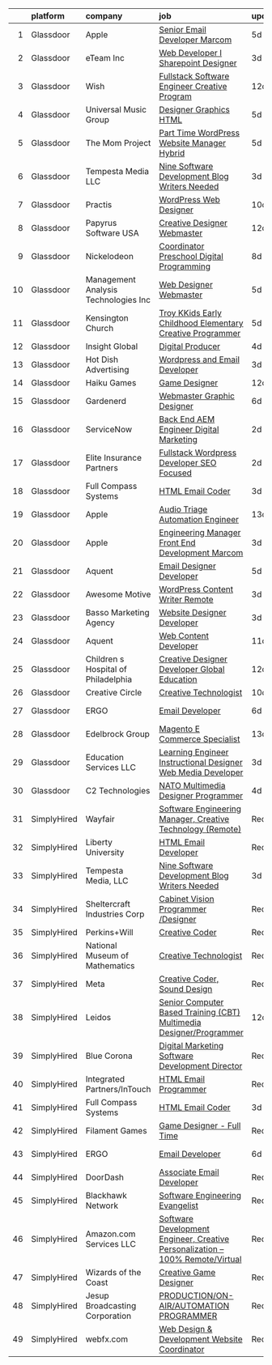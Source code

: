 

|    | platform    | company                              | job                                                                                                                                                                                                                                                                                                                                                                                                                                                                                                                                                                                                                                                                                                                                                                                                                                                                                                                                                                                                                                                                                                                                                                                                                                                                                                                                                    | update_time   | location          |
|---:|:------------|:-------------------------------------|:-------------------------------------------------------------------------------------------------------------------------------------------------------------------------------------------------------------------------------------------------------------------------------------------------------------------------------------------------------------------------------------------------------------------------------------------------------------------------------------------------------------------------------------------------------------------------------------------------------------------------------------------------------------------------------------------------------------------------------------------------------------------------------------------------------------------------------------------------------------------------------------------------------------------------------------------------------------------------------------------------------------------------------------------------------------------------------------------------------------------------------------------------------------------------------------------------------------------------------------------------------------------------------------------------------------------------------------------------------|:--------------|:------------------|
|  1 | Glassdoor   | Apple                                | [Senior Email Developer  Marcom](https://www.glassdoor.com/partner/jobListing.htm?pos=130&ao=1136043&s=58&guid=00000182a051c0d0b23f90901ceaec28&src=GD_JOB_AD&t=SR&vt=w&cs=1_41680e75&cb=1660547088912&jobListingId=1008063977596&jrtk=3-0-1gag53g7rjm4q801-1gag53g8ighrf800-7c011021e3120e70-)                                                                                                                                                                                                                                                                                                                                                                                                                                                                                                                                                                                                                                                                                                                                                                                                                                                                                                                                                                                                                                                        | 5d            | Cupertino, CA     |
|  2 | Glassdoor   | eTeam Inc                            | [Web Developer I  Sharepoint Designer](https://www.glassdoor.com/partner/jobListing.htm?pos=110&ao=1110586&s=58&guid=00000182a051c0d0b23f90901ceaec28&src=GD_JOB_AD&t=SR&vt=w&ea=1&cs=1_260b08f4&cb=1660547088910&jobListingId=1008066878548&cpc=AC285F3A3ECA6BB0&jrtk=3-0-1gag53g7rjm4q801-1gag53g8ighrf800-850d932022c0bcc9--6NYlbfkN0Dtmpfj98iB4C0jJJOWen3Era3IQfJzNZ4PFwBIKpo80E20bU78zJ3qEgsYTK5DSPzuclvV91SisNWEKTRqgjREJl8qL5FgOUjzi02qgR1gqdgVoYCVdoiSQWs_6sV0PbQu6hjJGDTziVQRi1HM42vBckjptE7aIC_lp1RQcBvCaDRqAl_A3ENu8PewGKQpueUrpBNZF0hJ3mRwYzxbEWyTFYmHWpHX53hhPbWBj1S74AAbDUXNtGZ1qtYFUBy6FccpSeBmdNpmXPoS4y_7WsosaSrPx1Yu_Fnm7iMUvKb-bg4NgxvJeOWWHAAaUJIRp8Fz6aV9fOQ5bBgMqABUB55kweiQlQtr3i9RM6RkTqzW8Pa-UQ85i81Eu3gX4oQlZOlXHtSmaBIqyX9hUgUJ3OnSWBQmZXkVsuFcIveQb8fXBIj3olA5GWG2X2I2BeHKRWpxLRftzd1Vn3gUjoR68WbiDDYPhMcb37yuqH5ebZ4I_eu6-7sf_eGALC2PS6UAijksF-A6phYRdphcCdrW9Tal)                                                                                                                                                                                                                                                                                                                                                                                                                                                        | 3d            | Hartford, CT      |
|  3 | Glassdoor   | Wish                                 | [Fullstack Software Engineer   Creative Program](https://www.glassdoor.com/partner/jobListing.htm?pos=121&ao=1136043&s=58&guid=00000182a051c0d0b23f90901ceaec28&src=GD_JOB_AD&t=SR&vt=w&ea=1&cs=1_c994e560&cb=1660547088911&jobListingId=1008049014158&jrtk=3-0-1gag53g7rjm4q801-1gag53g8ighrf800-8c4a176534223a50-)                                                                                                                                                                                                                                                                                                                                                                                                                                                                                                                                                                                                                                                                                                                                                                                                                                                                                                                                                                                                                                   | 12d           | San Francisco, CA |
|  4 | Glassdoor   | Universal Music Group                | [Designer  Graphics   HTML](https://www.glassdoor.com/partner/jobListing.htm?pos=128&ao=1136043&s=58&guid=00000182a051c0d0b23f90901ceaec28&src=GD_JOB_AD&t=SR&vt=w&cs=1_8548f4ad&cb=1660547088912&jobListingId=1008063537685&jrtk=3-0-1gag53g7rjm4q801-1gag53g8ighrf800-5bd67f65fa4856ab-)                                                                                                                                                                                                                                                                                                                                                                                                                                                                                                                                                                                                                                                                                                                                                                                                                                                                                                                                                                                                                                                             | 5d            | Santa Monica, CA  |
|  5 | Glassdoor   | The Mom Project                      | [Part Time WordPress Website Manager  Hybrid ](https://www.glassdoor.com/partner/jobListing.htm?pos=109&ao=1110586&s=58&guid=00000182a051c0d0b23f90901ceaec28&src=GD_JOB_AD&t=SR&vt=w&cs=1_b88a901a&cb=1660547088910&jobListingId=1008063735996&cpc=82B3195DA92CAF92&jrtk=3-0-1gag53g7rjm4q801-1gag53g8ighrf800-51526ddf96e05bc0--6NYlbfkN0BDp_epf89aHDQhKpPegNJQ_ldQpEFZQsM9OcONMGxWx6pU56EKHF58QjVdAUvn2gU2f5yzB9930gsr5Zr_xze-1fALJfcr5vluw9pBvd9gRwHbYBFcpw_bYZ-hFABK_akEAEhbg5zY0I8IHsog4-8nbFNe_EVeY-Q1xLHdvL48WHP-wpejyWF1a2zJQOHyWYLUvHuukxH77Qc2OhjNa0eR_x2Xl5_ZGzdepvR52y-eHK_8hxzjnTAZIhnAo281MG6sBACzNNHjrYLL1cOSoBA3fj9jq4bBSIwDZnfbvfpRgSCRBefhomhbsV2TgARjUy-_fkoZQEcGZlRUgnoEQdzgTItrQKX6Ms9srkmOIStKymB8NFXNl52HlSzM1owoERUyizmd3A_cjkoTbHYm5LtjoKXOUrbC3Mst7AwHLT2W8afFS1H0B5B9RHiKxQdDF4DmzP7LQQ1eGlqSfoas0pxVBInDDpQxI4LQ-wxi6yn8IURQjTpKVZWxzHhdxQ5Wap7ZQoFKZtqKviPPEj38cIX32ZyIYbOYq7ChMXNX1Y5ZZtsoJ8mbLOOaZKj2pfJsEyjmgXwOVzwvyQ%3D%3D)                                                                                                                                                                                                                                                                                                                                                                                         | 5d            | Dublin, OH        |
|  6 | Glassdoor   | Tempesta Media  LLC                  | [Nine Software Development Blog Writers Needed](https://www.glassdoor.com/partner/jobListing.htm?pos=113&ao=1136043&s=58&guid=00000182a051c0d0b23f90901ceaec28&src=GD_JOB_AD&t=SR&vt=w&ea=1&cs=1_d24aeb7d&cb=1660547088910&jobListingId=1008067178713&jrtk=3-0-1gag53g7rjm4q801-1gag53g8ighrf800-36d5ef8513ec303f-)                                                                                                                                                                                                                                                                                                                                                                                                                                                                                                                                                                                                                                                                                                                                                                                                                                                                                                                                                                                                                                    | 3d            | Remote            |
|  7 | Glassdoor   | Practis                              | [WordPress Web Designer](https://www.glassdoor.com/partner/jobListing.htm?pos=103&ao=1110586&s=58&guid=00000182a051c0d0b23f90901ceaec28&src=GD_JOB_AD&t=SR&vt=w&ea=1&cs=1_e6af62c7&cb=1660547088909&jobListingId=1008053236840&cpc=BCE4811A78D39AF3&jrtk=3-0-1gag53g7rjm4q801-1gag53g8ighrf800-4709916196b0808f--6NYlbfkN0CPEiJEzZq4I_K6S6Q9VC1QMfIsI0INZ1UYi7vjgDL48QRk5qILklQZyI_X4mMYNn4bS8bF4pxav5LPXvgsu5g7_R9o6wXu4IwXadgRs1jeeQ1nYIflNrybwF9-AhUDNDFtZA2IYsyjXupz4RPFN_xoSt0UQG2LLce7T_DEL3XRQVLVAEUQ6yKr2cGfwoE6HziBVi4cUKukFz0zsDybJ7UJBRNqAE3IKIROEJ7DIQZ3kDupaicJtMWEFqSUbO3lKsPDHiMcCa3-xaGHhwsJiDYUqRGmDS-HjVTuUQ_zUMacYu9NolUNEY1oGNwg8RJc6Lc9APEB28bl9fy4c7Xp3Pf8UIipCI5mQa_9bDIox5UHjXN3dJR4-aByvManajQH52jX4L5mxxKYT7wlX_5Raw89WR4v9sBmboSbqn9aDhKoeV18LB0768-mv9z584NhqCVag-PCPQVSBbPzLGC7DYJuYLdjx3QvP6quJAweohX6nJnWYASi8o9WikGXivFcDWg%3D)                                                                                                                                                                                                                                                                                                                                                                                                                                                                                        | 10d           | Charlotte, NC     |
|  8 | Glassdoor   | Papyrus Software USA                 | [Creative Designer Webmaster](https://www.glassdoor.com/partner/jobListing.htm?pos=120&ao=1136043&s=58&guid=00000182a051c0d0b23f90901ceaec28&src=GD_JOB_AD&t=SR&vt=w&ea=1&cs=1_19f8f186&cb=1660547088911&jobListingId=1008047058536&jrtk=3-0-1gag53g7rjm4q801-1gag53g8ighrf800-723340676e88d2e0-)                                                                                                                                                                                                                                                                                                                                                                                                                                                                                                                                                                                                                                                                                                                                                                                                                                                                                                                                                                                                                                                      | 12d           | Southlake, TX     |
|  9 | Glassdoor   | Nickelodeon                          | [Coordinator  Preschool Digital Programming](https://www.glassdoor.com/partner/jobListing.htm?pos=123&ao=1136043&s=58&guid=00000182a051c0d0b23f90901ceaec28&src=GD_JOB_AD&t=SR&vt=w&cs=1_4fb97205&cb=1660547088911&jobListingId=1008057416711&jrtk=3-0-1gag53g7rjm4q801-1gag53g8ighrf800-7a84e58ed520c681-)                                                                                                                                                                                                                                                                                                                                                                                                                                                                                                                                                                                                                                                                                                                                                                                                                                                                                                                                                                                                                                            | 8d            | New York, NY      |
| 10 | Glassdoor   | Management Analysis Technologies Inc | [Web Designer Webmaster](https://www.glassdoor.com/partner/jobListing.htm?pos=122&ao=1136043&s=58&guid=00000182a051c0d0b23f90901ceaec28&src=GD_JOB_AD&t=SR&vt=w&ea=1&cs=1_fd3e7229&cb=1660547088911&jobListingId=1008063093828&jrtk=3-0-1gag53g7rjm4q801-1gag53g8ighrf800-845e62468806739f-)                                                                                                                                                                                                                                                                                                                                                                                                                                                                                                                                                                                                                                                                                                                                                                                                                                                                                                                                                                                                                                                           | 5d            | Remote            |
| 11 | Glassdoor   | Kensington Church                    | [Troy KKids Early Childhood Elementary Creative Programmer](https://www.glassdoor.com/partner/jobListing.htm?pos=116&ao=1136043&s=58&guid=00000182a051c0d0b23f90901ceaec28&src=GD_JOB_AD&t=SR&vt=w&cs=1_ce6612a5&cb=1660547088911&jobListingId=1008062246733&jrtk=3-0-1gag53g7rjm4q801-1gag53g8ighrf800-1005ba35ed0e756c-)                                                                                                                                                                                                                                                                                                                                                                                                                                                                                                                                                                                                                                                                                                                                                                                                                                                                                                                                                                                                                             | 5d            | Troy, MI          |
| 12 | Glassdoor   | Insight Global                       | [Digital Producer](https://www.glassdoor.com/partner/jobListing.htm?pos=111&ao=1110586&s=58&guid=00000182a051c0d0b23f90901ceaec28&src=GD_JOB_AD&t=SR&vt=w&ea=1&cs=1_780cfe94&cb=1660547088910&jobListingId=1008065149249&cpc=AC285F3A3ECA6BB0&jrtk=3-0-1gag53g7rjm4q801-1gag53g8ighrf800-ce36b141f22d5496--6NYlbfkN0BKkHZu3wF05EeDimN_p6sYpKCMArvwa95YdH7UpkaBCoSUOkIYlUzf1Pb6Z78DI6NYp2c0EUd8Ub1ij7G3-6hHgT95PpZlrvnSOmuCMoxs5mGj0ULylIxlUCYDvYCS7-VDtSZ8EK7aglIsVCwREydsrprgivbk1Ig5oV5zQSXie93MTMf-6FiZL7e-tgMjNVG9U9_ubXgEHwqIuayI5iD4YtnaGX3tJ52onurMqQkxGpYm9kFv08BTdcwMSd6cfp5j9qEcMpK9WH-5Tfp76hTJDInnIWtwcH8eAsJd5YCAq0AKqvknXY6LiBIPKCr2WCtBRw4hW97q3YSzE4FbhGU1u2hxiVSSftI2NYuWkUqGSHmQEPsjvOiABUqaNpN1q5Xsuq4R5wGJ05RSvTppex_Ywg1_Cfjf3unLL_WnDUj4_wWrC10OfvCv0A8w7FRal02nynf1eb54LeMfo5q6ScLPPvyn_bTzEsrw2iu70ZkD5LTsYNSM7hSI7Yved8Jx1EKPUwHKJP0h2g%3D%3D)                                                                                                                                                                                                                                                                                                                                                                                                                                                                                | 4d            | Remote            |
| 13 | Glassdoor   | Hot Dish Advertising                 | [Wordpress and Email Developer](https://www.glassdoor.com/partner/jobListing.htm?pos=115&ao=1136043&s=58&guid=00000182a051c0d0b23f90901ceaec28&src=GD_JOB_AD&t=SR&vt=w&ea=1&cs=1_5a0b15c6&cb=1660547088911&jobListingId=1008066852441&jrtk=3-0-1gag53g7rjm4q801-1gag53g8ighrf800-b745639a21adae98-)                                                                                                                                                                                                                                                                                                                                                                                                                                                                                                                                                                                                                                                                                                                                                                                                                                                                                                                                                                                                                                                    | 3d            | Remote            |
| 14 | Glassdoor   | Haiku Games                          | [Game Designer](https://www.glassdoor.com/partner/jobListing.htm?pos=114&ao=1136043&s=58&guid=00000182a051c0d0b23f90901ceaec28&src=GD_JOB_AD&t=SR&vt=w&ea=1&cs=1_8abb9e8a&cb=1660547088910&jobListingId=1008048307440&jrtk=3-0-1gag53g7rjm4q801-1gag53g8ighrf800-4a3aa3a02d2f231a-)                                                                                                                                                                                                                                                                                                                                                                                                                                                                                                                                                                                                                                                                                                                                                                                                                                                                                                                                                                                                                                                                    | 12d           | Remote            |
| 15 | Glassdoor   | Gardenerd                            | [Webmaster Graphic Designer](https://www.glassdoor.com/partner/jobListing.htm?pos=118&ao=1136043&s=58&guid=00000182a051c0d0b23f90901ceaec28&src=GD_JOB_AD&t=SR&vt=w&ea=1&cs=1_3ccd5597&cb=1660547088911&jobListingId=1008061015009&jrtk=3-0-1gag53g7rjm4q801-1gag53g8ighrf800-ca8b777f19273b1a-)                                                                                                                                                                                                                                                                                                                                                                                                                                                                                                                                                                                                                                                                                                                                                                                                                                                                                                                                                                                                                                                       | 6d            | Remote            |
| 16 | Glassdoor   | ServiceNow                           | [Back End AEM Engineer  Digital Marketing](https://www.glassdoor.com/partner/jobListing.htm?pos=127&ao=1136043&s=58&guid=00000182a051c0d0b23f90901ceaec28&src=GD_JOB_AD&t=SR&vt=w&cs=1_aee83044&cb=1660547088912&jobListingId=1008068017324&jrtk=3-0-1gag53g7rjm4q801-1gag53g8ighrf800-9d482757c77a52b6-)                                                                                                                                                                                                                                                                                                                                                                                                                                                                                                                                                                                                                                                                                                                                                                                                                                                                                                                                                                                                                                              | 2d            | Santa Clara, CA   |
| 17 | Glassdoor   | Elite Insurance Partners             | [Fullstack Wordpress Developer   SEO Focused ](https://www.glassdoor.com/partner/jobListing.htm?pos=105&ao=1110586&s=58&guid=00000182a051c0d0b23f90901ceaec28&src=GD_JOB_AD&t=SR&vt=w&ea=1&cs=1_0d073886&cb=1660547088909&jobListingId=1008068632618&cpc=AF770993EC679D41&jrtk=3-0-1gag53g7rjm4q801-1gag53g8ighrf800-0a363b8a5fe5bfbb--6NYlbfkN0BHIfC1zsKGIu0R3teaIu8liT7fbRNLaQeDQfcPJweUK16HKW-DuQbyMozniy0mS2X0MH_6Ts-V01WqyWP3f_kDRltLPzh1yObZp5PfJnsQeK6IPNEKzUofubqlOhzgIYqefWJiLgHoWGpdRWqPvN0gyNrgUlwKhOcojv_Ih8WLHnCiKYpMVEkvy0vhzRi-BC9juu4ElcHfPwaAykgcB3Fs7FkiYK6BSZrJ1OROjEkJWB4PCfBa2Iz3l382rQGbr59TsuF2Yi2M8ntZhfwsjFL38ilcM-wRAT2BmyFutEGaxxMF_HT_tqzz3uf2wSymJxMbUPfYFHVqN1npSToBIdRaH0erfHenB_zx1l2s28jE3C_UE0ogwFivtnvUs1B9y0dk74kVKUbaNAJEHpLn7iDqgMLm96Mdj2mFGmgwXl5b9Clr28QnKGVZj1oGaroIwB0f_wt6b4Ifqyi1GAfkLhHnJkeLVB9FGiuqE1S9uKR7AvOv95J1p6cI-qOU_HIpVmg3yCBMEiGuJw%3D%3D)                                                                                                                                                                                                                                                                                                                                                                                                                                                    | 2d            | Remote            |
| 18 | Glassdoor   | Full Compass Systems                 | [HTML Email Coder](https://www.glassdoor.com/partner/jobListing.htm?pos=101&ao=1110586&s=58&guid=00000182a051c0d0b23f90901ceaec28&src=GD_JOB_AD&t=SR&vt=w&ea=1&cs=1_363b7858&cb=1660547088909&jobListingId=1008066832509&cpc=4F6831AEBD53791F&jrtk=3-0-1gag53g7rjm4q801-1gag53g8ighrf800-770480c85780e4a7--6NYlbfkN0AF8ENPOBuFSjjsZ3LTo961cyaBQw6f62Zhitls36825V5NZN6QbzcJA4DZsauo0hgU_uPBLru0FGCTQ85cOPpMDa3nYKnmkGpwhqXoEtLhBWCKpYJXjeHs6jHacXWpy2ASKGfbmwPrrbeaJ4tIrYCm-k6YAlJ42XIQg8ZzgGQlZ88WIxXrZSD4qeTV8oc9wu6kyPa22LhQkyhhw-9KNaR2SM9ICNTDZM3JNhbClWAhcTGnZZi05vI1ouKmS5f-Hs-WhkB8Ia-TzvrUeN7GR0r99ziks8tdUNwVnR4HHeAhdmPuIcAKMhQ2ptDJF930heD04W-Xl8FkJF7TZgSCgGUZlD-79Fcu2ylDfNX3Yng67wfXz5PZLnOmJyJxmYj7AKF5r3wxyGfzg4yp856NUNJwreGMxaHQFE_UC3cXkw5vRyeK5PmBEWTsADIzcCvC1Iocr9QMzragK4wlaNvBaenUFOoB8LNr5da3GOhav46-Or9rAMkDqDCg200e6xZjlK6v0lIR-07uaQ%3D%3D)                                                                                                                                                                                                                                                                                                                                                                                                                                                                                | 3d            | Verona, WI        |
| 19 | Glassdoor   | Apple                                | [Audio Triage Automation Engineer](https://www.glassdoor.com/partner/jobListing.htm?pos=107&ao=1110586&s=58&guid=00000182a051c0d0b23f90901ceaec28&src=GD_JOB_AD&t=SR&vt=w&cs=1_49d14ba5&cb=1660547088909&jobListingId=1008046042859&cpc=AC285F3A3ECA6BB0&jrtk=3-0-1gag53g7rjm4q801-1gag53g8ighrf800-0fab0682647fd72b--6NYlbfkN0BvKrLyj5gPmtZO9T8euul8TCxuuKNOtzRJOomxnwSEodTz2Bc-sPZlt2Zgji_QUXGcKuOkWIrgOAYgu0CyBvfr27F7CT7PtRTKif-OMXm_SHlRcGhot_dtFQ5W4oeFZ6xNG22aTURHgfWa_rNXFv1RTwVdTuM_exeRwUYhIr-qwIzHyMyEyJlc_eZXlmDtQ9sL0jyn-dY5VgsxgfZryg44keLt0xuJInKi41Z-KxVvTYdbpzNsCOf0ipH67JWTpYrwUzk1fgCyKQAfIv8UxEtvpJMZWHZrpXoO99ML9QrYtSDX-lOt3H6swlH1pLjELWcFLTFkrXValNn2_7DtyVblaaOi3Qi9AUwQ-07DcSRUlVjQSssgKalbiTqeL0hlMr__Jg-Pcpkce_v26boCvy85dWyhiaD2G_rSWD7nGGIvxEP5RNXJ-9ZAOrVDGp972U5FuIeajnhXXzsFXR8dgG-rzBTY9KbVL1pGf3oB0IBZzkCeS4dWFr2GMG5IuDGJsgZKnHb5SaZdSMj7KBQCu5Lnnmu3qcfOme_rLvTm03gLz2VI15KI8RCyRmsadRv90UR_icNuPgGZ2qgY9FqkGNbVj2I2LRCtg9gIZcmQ-ICT8we2bpMQKrlRjEDI3tbC5M1U0v6JWJxaZAyv7mtKiVwlqJTfeXTMMSQa9BbX_gXcoufTKI9K9kKxgQfOkhoCvsPQTBotv0S9Zo_B9XPiT86Jtq0518Hr0-y5QKrIolO0f0MAeL0XlHm3Wg4r7Bg1N6pPcIowFCO08k3nLUIssyCpuEvS0b6JW0tp9QD-GK-dRf9iaIlGczoUjAlRlo5zDMZrLlJ-L2qeu4M6F8LfINdt4y7F1Nw3Uu7k2N8Vv-TcIrdGUSosVrVjXo4OZ6Ec8FniV7g99la49zFsPs8yM98b4CzFunDz0CblonzmO_5SmlFdQz_OY3eDhoSbGyBmFOVZRF8Y3gLKiNzXkSDdUw9Z) | 13d           | Cupertino, CA     |
| 20 | Glassdoor   | Apple                                | [Engineering Manager  Front End Development  Marcom](https://www.glassdoor.com/partner/jobListing.htm?pos=119&ao=1136043&s=58&guid=00000182a051c0d0b23f90901ceaec28&src=GD_JOB_AD&t=SR&vt=w&cs=1_0f5d233d&cb=1660547088911&jobListingId=1008067850801&jrtk=3-0-1gag53g7rjm4q801-1gag53g8ighrf800-4e9150393f6b31c8-)                                                                                                                                                                                                                                                                                                                                                                                                                                                                                                                                                                                                                                                                                                                                                                                                                                                                                                                                                                                                                                    | 3d            | Cupertino, CA     |
| 21 | Glassdoor   | Aquent                               | [Email Designer   Developer](https://www.glassdoor.com/partner/jobListing.htm?pos=108&ao=1110586&s=58&guid=00000182a051c0d0b23f90901ceaec28&src=GD_JOB_AD&t=SR&vt=w&cs=1_39be0b80&cb=1660547088910&jobListingId=1008063506203&cpc=1CBFC3E34E2A31FF&jrtk=3-0-1gag53g7rjm4q801-1gag53g8ighrf800-81f66ac0617ac308--6NYlbfkN0DMrcEu7yrtATojKJA7cEzGQ3FdRGWLh0CZQInL4ECGI9gD0Wolx9R2v-Aex0-GK07CFRXuAyVUqqDdWqgnAY3f8fv_frR8awgIXiu3YXjZJb5Frrci7jPiqg__1ogudDJ5yzLZW31j0btrCAm0bBUqxkfuA6zQI6q7AH0oojmb_OpYFf1DRN-S6d_btD0lpE32iXx2tgcV6MXpmtiWT-KMje8LDrAehS1kb7uD19LfhNu7yYyA6aeVLYUdpUPDW4Qi7u32BMUCNnh27tUx0jtzdYJV48Fv1cPrpZmhZ5zjw3ijVRT_q3iNZhcXd0EM9hQhdzC9h1cYtemdadxAQdZSn0A4DpReF_Wdol1yZAk2fX21mlgHOpBmLszmQn0CyO_sGLHGWLS6Kun_aSu3D60Z-iD3Y9Xu3aVkAC34Pr2mNcB7o9dMXKgV62CHEAH0dc0LChfHylwa6w%3D%3D)                                                                                                                                                                                                                                                                                                                                                                                                                                                                                                                                           | 5d            | McLean, VA        |
| 22 | Glassdoor   | Awesome Motive                       | [WordPress Content Writer  Remote ](https://www.glassdoor.com/partner/jobListing.htm?pos=125&ao=1136043&s=58&guid=00000182a051c0d0b23f90901ceaec28&src=GD_JOB_AD&t=SR&vt=w&ea=1&cs=1_e4e1d693&cb=1660547088912&jobListingId=1008067314625&jrtk=3-0-1gag53g7rjm4q801-1gag53g8ighrf800-bed69e7cf9e240f6-)                                                                                                                                                                                                                                                                                                                                                                                                                                                                                                                                                                                                                                                                                                                                                                                                                                                                                                                                                                                                                                                | 3d            | Remote            |
| 23 | Glassdoor   | Basso Marketing Agency               | [Website Designer Developer](https://www.glassdoor.com/partner/jobListing.htm?pos=129&ao=1136043&s=58&guid=00000182a051c0d0b23f90901ceaec28&src=GD_JOB_AD&t=SR&vt=w&ea=1&cs=1_df6d88d5&cb=1660547088912&jobListingId=1008066904154&jrtk=3-0-1gag53g7rjm4q801-1gag53g8ighrf800-2bfbaae31ba82f2b-)                                                                                                                                                                                                                                                                                                                                                                                                                                                                                                                                                                                                                                                                                                                                                                                                                                                                                                                                                                                                                                                       | 3d            | Rochester, MI     |
| 24 | Glassdoor   | Aquent                               | [Web Content Developer](https://www.glassdoor.com/partner/jobListing.htm?pos=112&ao=1110586&s=58&guid=00000182a051c0d0b23f90901ceaec28&src=GD_JOB_AD&t=SR&vt=w&cs=1_a422f1ba&cb=1660547088910&jobListingId=1008051207584&cpc=9908D8D4413DBB8A&jrtk=3-0-1gag53g7rjm4q801-1gag53g8ighrf800-e08a8f8f348d910f--6NYlbfkN0DMrcEu7yrtATojKJA7cEzGQ3FdRGWLh0CZQInL4ECGI9gD0Wolx9R2EDT7B77c2cRSY10wi-ePXNheSG7gDjxa5FNCFbNmEIeasKKYA0ugIgJ5M5hiwxoAqjcchqTo84j-mAea4vEC6WHXpYSprIu2IMoIXs7a8Uf5aMXHaokhYaPVNixC6NhJmlJaWiZ--loQd5WXt5PJEvCi2ZkW4DrNYOrK48gkvElRRNKzOXLrfCoHXRgeIeGZNss5ybuSSsZDxI0GYQ5iTYBqvyFkM-JuKtdQZQk6dj_xuM0wKdA_44ikNwlK1TlB6tX0tU-z-2RPANtiJ-3K5wuTEZxkPCrFwxKtx0-XXF3JBEjPGZVKPwH21QjZXzMS13KKh22hwCNLaykQ2XQ5SMqS_AbNGbS_4iJtOW6AmVz6BZ4S40nJf6KLJ_8ENtfMHBnlkiW9vWM2pKXNqmNgR2OZ-f4kJXhe)                                                                                                                                                                                                                                                                                                                                                                                                                                                                                                                                            | 11d           | Remote            |
| 25 | Glassdoor   | Children s Hospital of Philadelphia  | [Creative Designer Developer   Global Education](https://www.glassdoor.com/partner/jobListing.htm?pos=124&ao=1136043&s=58&guid=00000182a051c0d0b23f90901ceaec28&src=GD_JOB_AD&t=SR&vt=w&cs=1_7271fcc6&cb=1660547088911&jobListingId=1008047525869&jrtk=3-0-1gag53g7rjm4q801-1gag53g8ighrf800-0e729ca8e5ee00a8-)                                                                                                                                                                                                                                                                                                                                                                                                                                                                                                                                                                                                                                                                                                                                                                                                                                                                                                                                                                                                                                        | 12d           | Philadelphia, PA  |
| 26 | Glassdoor   | Creative Circle                      | [Creative Technologist](https://www.glassdoor.com/partner/jobListing.htm?pos=106&ao=1110586&s=58&guid=00000182a051c0d0b23f90901ceaec28&src=GD_JOB_AD&t=SR&vt=w&cs=1_ec48a617&cb=1660547088909&jobListingId=1008052746547&cpc=48B9F4758953335C&jrtk=3-0-1gag53g7rjm4q801-1gag53g8ighrf800-b74225bc8c59c95e--6NYlbfkN0BPwlZa85gbT4Q3XYQoU_uQn0Qmw9zd_9UNfmcwtqAVud1yvyq1Z4UAlx1bxhDUi3LksnLBypyz1ki1AYlpqBEOtzLCLCRpEUWiYZAxQp35ZwbGwGgfIipNjYJRWVKtqW2P6n0tnODntoOzONS9wOCfDiQdRQlv6VB3BbCCzTOWuE-q8xgoWdtC2DmDOEWYiYql6cnuFVJGk6rBt275MMVyjeQRxZDtkuydejcfY1AEqTf5VNvcg5bSTHquoUD6KJNIuiaKiAeALMi1aUAVKU1lCKb1ntqqcASd_1AjQ0fa4AznLVWLc6_M_SJPMpuocCHT4PDu1HAP88TZzJvjLQlpyd_ADRXu1PjRrnwfefxtGgrhnqeWVLXEjGToVrYPoz5ME_s0f8gM3T9Klqfu1DjphxvZFDi6I0rWQfg4woJ-FGabb7ie3AsdiI97z59uB1l7tfxX2a3K8OkTLOYkpxUPUx3Jo3G2icv1RAB08mAYR6jOErGZwmEz7VniFfOs1aO6EVe9ktov5g%3D%3D)                                                                                                                                                                                                                                                                                                                                                                                                                                                                                | 10d           | Seattle, WA       |
| 27 | Glassdoor   | ERGO                                 | [Email Developer](https://www.glassdoor.com/partner/jobListing.htm?pos=117&ao=1136043&s=58&guid=00000182a051c0d0b23f90901ceaec28&src=GD_JOB_AD&t=SR&vt=w&ea=1&cs=1_a478c619&cb=1660547088911&jobListingId=1008060746038&jrtk=3-0-1gag53g7rjm4q801-1gag53g8ighrf800-e4d72efbf2b86f65-)                                                                                                                                                                                                                                                                                                                                                                                                                                                                                                                                                                                                                                                                                                                                                                                                                                                                                                                                                                                                                                                                  | 6d            | New York, NY      |
| 28 | Glassdoor   | Edelbrock Group                      | [Magento E Commerce Specialist](https://www.glassdoor.com/partner/jobListing.htm?pos=102&ao=1110586&s=58&guid=00000182a051c0d0b23f90901ceaec28&src=GD_JOB_AD&t=SR&vt=w&ea=1&cs=1_9dbeef98&cb=1660547088909&jobListingId=1008044867480&cpc=CCC092465BAD6A93&jrtk=3-0-1gag53g7rjm4q801-1gag53g8ighrf800-ea83f2a0ce35e4ca--6NYlbfkN0CNWKcFfkGQQ-uLv54dHoXg_p6I5maePpCPJ9vPczN4TffduP7049ZLglMHpREsBE2ibKA4D83X_EtFfifXnHWl0h7cIXYEk9My9KfqwIljjIuGAdW57rnSDGEiW84VCH_uXRlq3HmhYNhhAcmUOkSNJJ9GFwda-sUSLhaybITUhr5BGLEK1Ct-61BpK5f5yoEJO4ukBushtl_AcQ2efIZyGRLHpRcdwEBF08mlYYX9IoshXY5YFP4kFj6ZzDQoxvAvyox4E4zfUGy9ldPltvhD1QBoDRx7X0hltJl7ZpRrElkvls5n35nhA4GGnQ1vyzYvVraV11C0i6tF6a0bXQM_xctmsny6vBj6h62qYqMl3HynjI4p7WXx3ms5ugopWsWLq5FnEGNTfA_Hj6UkbxCQVB0dme0Bswb6dgm1Rf3AIUouAu7Z1bw0GBMFaNFHH-l8WZhhHjeFatM--SvPZosemqjKYb7teaP4oUWctCgW0oG9Cbe7Q6wiHIf6YpmfPVRamEbib6BOmIv4GazI-HsK)                                                                                                                                                                                                                                                                                                                                                                                                                                                               | 13d           | Remote            |
| 29 | Glassdoor   | Education Services LLC               | [Learning Engineer   Instructional Designer   Web   Media Developer](https://www.glassdoor.com/partner/jobListing.htm?pos=104&ao=1110586&s=58&guid=00000182a051c0d0b23f90901ceaec28&src=GD_JOB_AD&t=SR&vt=w&ea=1&cs=1_c504c2d0&cb=1660547088909&jobListingId=1008066909758&cpc=235F38378B0CF412&jrtk=3-0-1gag53g7rjm4q801-1gag53g8ighrf800-284ba06f55818617--6NYlbfkN0Dx3r3E47sSe5bB3PIy1uzBZvlB7xy2NhfhZMlxQTsxrHvJuYZkuOAO8NLLpNPBDlQBy4YI4dsf4M481fjs1It8XAaLgfPVg7O7wLa6K2KfRCWJoG51uykFd2Di0ygXpNA-srD7yrKq1su1AgZeI_95v-CZJV-jW6xG0yKeZuZX51yvGqzDPJW644DgL4OgIKkS_q8l3LRS25SZ8H7-Bjq2gpINO0BV0YXweMu-ygw8EmTmpR_Y5qYrhvoyD2zOtP6FS2wXz0aA3BLnAcTjEOEz8aHFfjb5sN9yQA3yGsu_58jkYhQtEhzqUJvcOkyawaTIqJjbzW27TMkVnkz2vFMvPMHF-ISjBngFo09IK6FxaGUXtyM1rBrWGdEVA2iJfU1-exFbhE2roIlNuycUaaGcXShlmBjiZNp9NuclDlYAKOtivs7I-edLiNJk9WxULwmXz1iMi7WgTnSLZjH0tY3XyJ55uMSLhPz3H11Y64HqIiIeSgbzrPJKyDNeaNyuUosvNdTvLIS2iQ%3D%3D)                                                                                                                                                                                                                                                                                                                                                                                                                              | 3d            | Draper, UT        |
| 30 | Glassdoor   | C2 Technologies                      | [NATO Multimedia Designer Programmer](https://www.glassdoor.com/partner/jobListing.htm?pos=126&ao=1136043&s=58&guid=00000182a051c0d0b23f90901ceaec28&src=GD_JOB_AD&t=SR&vt=w&ea=1&cs=1_fe0112f3&cb=1660547088912&jobListingId=1008065904405&jrtk=3-0-1gag53g7rjm4q801-1gag53g8ighrf800-e0c6ddb3e6161564-)                                                                                                                                                                                                                                                                                                                                                                                                                                                                                                                                                                                                                                                                                                                                                                                                                                                                                                                                                                                                                                              | 4d            | Norfolk, VA       |
| 31 | SimplyHired | Wayfair                              | [Software Engineering Manager, Creative Technology (Remote)](https://www.simplyhired.com/job/yn7QwLUy7s5O0zLiu232G7mqp0kY49KstmTFl8cyy-U7V4PH2klQzA?q=creative+programmer)                                                                                                                                                                                                                                                                                                                                                                                                                                                                                                                                                                                                                                                                                                                                                                                                                                                                                                                                                                                                                                                                                                                                                                             | Recently      | Boston, MA        |
| 32 | SimplyHired | Liberty University                   | [HTML Email Developer](https://www.simplyhired.com/job/eiuqa-nYZj4HuvTLRRJ7baHagOVr6te1yaP0tpWemQUOxM68dGFAMQ?q=creative+programmer)                                                                                                                                                                                                                                                                                                                                                                                                                                                                                                                                                                                                                                                                                                                                                                                                                                                                                                                                                                                                                                                                                                                                                                                                                   | Recently      | Remote            |
| 33 | SimplyHired | Tempesta Media, LLC                  | [Nine Software Development Blog Writers Needed](https://www.simplyhired.com/job/KiUcCHvCwlRkjCnqM25N9qJ96M2CXy2SkSHH8F0GuJxFNn49BIbbSQ?q=creative+programmer)                                                                                                                                                                                                                                                                                                                                                                                                                                                                                                                                                                                                                                                                                                                                                                                                                                                                                                                                                                                                                                                                                                                                                                                          | 3d            | Remote            |
| 34 | SimplyHired | Sheltercraft Industries Corp         | [Cabinet Vision Programmer /Designer](https://www.simplyhired.com/job/AjW9o-qqSUolvfq8unfSpXYKQn61J4QRPaDMAQKVi82gs8CF9CFYjg?q=creative+programmer)                                                                                                                                                                                                                                                                                                                                                                                                                                                                                                                                                                                                                                                                                                                                                                                                                                                                                                                                                                                                                                                                                                                                                                                                    | Recently      | Remote            |
| 35 | SimplyHired | Perkins+Will                         | [Creative Coder](https://www.simplyhired.com/job/uAYy_aONramU5YOSnrx99TjORt4FgCOmiZHBrTqrF7TIYZfx73JPNA?q=creative+programmer)                                                                                                                                                                                                                                                                                                                                                                                                                                                                                                                                                                                                                                                                                                                                                                                                                                                                                                                                                                                                                                                                                                                                                                                                                         | Recently      | Chicago, IL       |
| 36 | SimplyHired | National Museum of Mathematics       | [Creative Technologist](https://www.simplyhired.com/job/0U6H0xImnvO0G21ZJ0OVRC_e2HpXeCxX4pMNov7zSsf6hHnXR4jADA?q=creative+programmer)                                                                                                                                                                                                                                                                                                                                                                                                                                                                                                                                                                                                                                                                                                                                                                                                                                                                                                                                                                                                                                                                                                                                                                                                                  | Recently      | New York, NY      |
| 37 | SimplyHired | Meta                                 | [Creative Coder, Sound Design](https://www.simplyhired.com/job/n2_aAa79zz0NtsdWJigL3Knz716MJWRolWS8tBw6yovOF3e-t9vjmg?q=creative+programmer)                                                                                                                                                                                                                                                                                                                                                                                                                                                                                                                                                                                                                                                                                                                                                                                                                                                                                                                                                                                                                                                                                                                                                                                                           | Recently      | Remote            |
| 38 | SimplyHired | Leidos                               | [Senior Computer Based Training (CBT) Multimedia Designer/Programmer](https://www.simplyhired.com/job/Xl2hD1VX26tU7SWUjQvY-dl9SRube0B83s2UpAzhumjRl8QHM6ED1w?q=creative+programmer)                                                                                                                                                                                                                                                                                                                                                                                                                                                                                                                                                                                                                                                                                                                                                                                                                                                                                                                                                                                                                                                                                                                                                                    | 12d           | Reston, VA        |
| 39 | SimplyHired | Blue Corona                          | [Digital Marketing Software Development Director](https://www.simplyhired.com/job/hPsHsnAjKCh0H1tG6q42xw8rJxxzGyDEmZGKqFnK7t5E4Akx_bj1eA?q=creative+programmer)                                                                                                                                                                                                                                                                                                                                                                                                                                                                                                                                                                                                                                                                                                                                                                                                                                                                                                                                                                                                                                                                                                                                                                                        | Recently      | Remote            |
| 40 | SimplyHired | Integrated Partners/InTouch          | [HTML Email Programmer](https://www.simplyhired.com/job/OUiXZA3LQuZ3ciALBvINlhIltThtEavT_p-9kr3irkCGUoMbViZi6g?q=creative+programmer)                                                                                                                                                                                                                                                                                                                                                                                                                                                                                                                                                                                                                                                                                                                                                                                                                                                                                                                                                                                                                                                                                                                                                                                                                  | Recently      | Waltham, MA       |
| 41 | SimplyHired | Full Compass Systems                 | [HTML Email Coder](https://www.simplyhired.com/job/eWbJONBKSxo8fJ-VZD0t7WyAcm5d9smFnCuxChoCPWw-yylynn5knA?q=creative+programmer)                                                                                                                                                                                                                                                                                                                                                                                                                                                                                                                                                                                                                                                                                                                                                                                                                                                                                                                                                                                                                                                                                                                                                                                                                       | 3d            | Verona, WI        |
| 42 | SimplyHired | Filament Games                       | [Game Designer - Full Time](https://www.simplyhired.com/job/za9YGlCq2LdTEWz1RDqZvVDaJZmWg0vmZaFf5vel3FZzTd3Q98kgxA?q=creative+programmer)                                                                                                                                                                                                                                                                                                                                                                                                                                                                                                                                                                                                                                                                                                                                                                                                                                                                                                                                                                                                                                                                                                                                                                                                              | Recently      | Madison, WI       |
| 43 | SimplyHired | ERGO                                 | [Email Developer](https://www.simplyhired.com/job/J62yZD0SvhSGL2nvYXLIlG1nEH8YPt6VLGJOGEp4xMMcJa3UKrrWoA?q=creative+programmer)                                                                                                                                                                                                                                                                                                                                                                                                                                                                                                                                                                                                                                                                                                                                                                                                                                                                                                                                                                                                                                                                                                                                                                                                                        | 6d            | New York, NY      |
| 44 | SimplyHired | DoorDash                             | [Associate Email Developer](https://www.simplyhired.com/job/3-sI4xFB4j1ZMlm8C0d_VcFiPn0EIrIM7HEUuC5297MqjbK0eBGRRA?q=creative+programmer)                                                                                                                                                                                                                                                                                                                                                                                                                                                                                                                                                                                                                                                                                                                                                                                                                                                                                                                                                                                                                                                                                                                                                                                                              | Recently      | Boston, MA        |
| 45 | SimplyHired | Blackhawk Network                    | [Software Engineering Evangelist](https://www.simplyhired.com/job/nRYwvqBjIXpAJ0WD0GpV7MmLGEu1oK_iVLUGRQfl3uigmrpjbCXKXA?q=creative+programmer)                                                                                                                                                                                                                                                                                                                                                                                                                                                                                                                                                                                                                                                                                                                                                                                                                                                                                                                                                                                                                                                                                                                                                                                                        | Recently      | Pleasanton, CA    |
| 46 | SimplyHired | Amazon.com Services LLC              | [Software Development Engineer, Creative Personalization – 100% Remote/Virtual](https://www.simplyhired.com/job/gdDy5yOnIBoKGIBXVsUuwYxvaeJ8hsoIc484IsmcNzEfmcxq5x7Clw?q=creative+programmer)                                                                                                                                                                                                                                                                                                                                                                                                                                                                                                                                                                                                                                                                                                                                                                                                                                                                                                                                                                                                                                                                                                                                                          | Recently      | Remote            |
| 47 | SimplyHired | Wizards of the Coast                 | [Creative Game Designer](https://www.simplyhired.com/job/3U5NPAcld9zZ3VOc-NItCD-NzNvgqaZqPjmcmGZRZsaeN5WygOP2eA?q=creative+programmer)                                                                                                                                                                                                                                                                                                                                                                                                                                                                                                                                                                                                                                                                                                                                                                                                                                                                                                                                                                                                                                                                                                                                                                                                                 | Recently      | Renton, WA        |
| 48 | SimplyHired | Jesup Broadcasting Corporation       | [PRODUCTION/ON-AIR/AUTOMATION PROGRAMMER](https://www.simplyhired.com/job/MiBPMzS6j_QoT1YrMKbk5GBZUA5A1FVA_R0thz279o71Q2ZWVp7GUA?q=creative+programmer)                                                                                                                                                                                                                                                                                                                                                                                                                                                                                                                                                                                                                                                                                                                                                                                                                                                                                                                                                                                                                                                                                                                                                                                                | Recently      | Jesup, GA         |
| 49 | SimplyHired | webfx.com                            | [Web Design & Development Website Coordinator](https://www.simplyhired.com/job/W6E4Eq2oaqJsy7vZm3Gxkz8k7YHIC8cl9dDzKP_DLsgglMmuQGIDmQ?q=creative+programmer)                                                                                                                                                                                                                                                                                                                                                                                                                                                                                                                                                                                                                                                                                                                                                                                                                                                                                                                                                                                                                                                                                                                                                                                           | Recently      | Harrisburg, PA    |